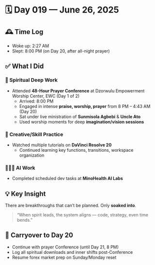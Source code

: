 # 🗓️ Day 019 — June 26, 2025

## 🕰️ Time Log

- Woke up: 2:27 AM
- Slept: 8:00 PM (on Day 20, after all-night prayer)

## ✅ What I Did

### 🙏 Spiritual Deep Work

- Attended **48-Hour Prayer Conference** at Dzorwulu Empowerment Worship Center, EWC (Day 1 of 2)
  - Arrived: 8:00 PM
  - Engaged in intense **praise, worship, prayer** from 8 PM – 4:43 AM (Day 20)
  - Sat under live ministration of **Sunmisola Agbebi** & **Uncle Ato**
  - Used worship moments for deep **imagination/vision sessions**

### 🧠 Creative/Skill Practice

- Watched multiple tutorials on **DaVinci Resolve 20**
  - Continued learning key functions, transitions, workspace organization

### 👨🏾‍💻 AI Work

- Completed scheduled dev tasks at **MinoHealth AI Labs**

## 💡 Key Insight

There are breakthroughs that can’t be planned. Only **soaked into**.

> “When spirit leads, the system aligns — code, strategy, even time bends.”

## 🔁 Carryover to Day 20

- Continue with prayer Conference (until Day 21, 8 PM)
- Log all spiritual downloads and inner shifts post-Conference
- Resume forex market prep on Sunday/Monday reset
